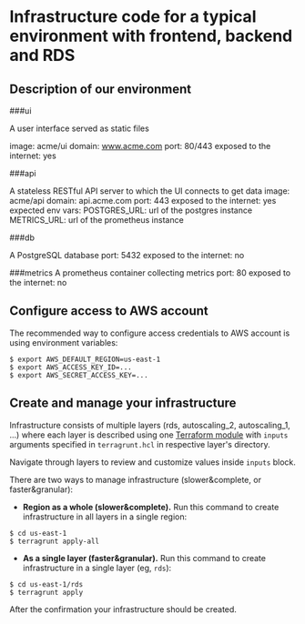 # Infrastructure code for a typical environment with frontend, backend and RDS
## Description of our environment
###ui

A user interface served as static files

image: acme/ui
domain: www.acme.com
port: 80/443
exposed to the internet: yes

###api

A stateless RESTful API server to which the UI connects to get data
image: acme/api
domain: api.acme.com
port: 443
exposed to the internet: yes
expected env vars:
POSTGRES_URL: url of the postgres instance
METRICS_URL: url of the prometheus instance

###db

A PostgreSQL database
port: 5432
exposed to the internet: no

###metrics
A prometheus container collecting metrics
port: 80
exposed to the internet: no

## Configure access to AWS account

The recommended way to configure access credentials to AWS account is using environment variables:

```
$ export AWS_DEFAULT_REGION=us-east-1
$ export AWS_ACCESS_KEY_ID=...
$ export AWS_SECRET_ACCESS_KEY=...
```


## Create and manage your infrastructure

Infrastructure consists of multiple layers (rds, autoscaling_2, autoscaling_1, ...) where each layer is described using one [Terraform module](https://www.terraform.io/docs/configuration/modules.html) with `inputs` arguments specified in `terragrunt.hcl` in respective layer's directory.

Navigate through layers to review and customize values inside `inputs` block.

There are two ways to manage infrastructure (slower&complete, or faster&granular):
- **Region as a whole (slower&complete).** Run this command to create infrastructure in all layers in a single region:

```
$ cd us-east-1
$ terragrunt apply-all
```

- **As a single layer (faster&granular).** Run this command to create infrastructure in a single layer (eg, `rds`):

```
$ cd us-east-1/rds
$ terragrunt apply
```

After the confirmation your infrastructure should be created.


 